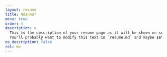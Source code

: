 ```yaml
---
layout: resume
title: Résumé*
menu: true
order: 4
description: >
  This is the description of your resume page as it will be shown on search engines.
  You'll probably want to modify this text in `resume.md` and maybe set `no_description` to `false`.
no_description: false
rel: me
---
```

